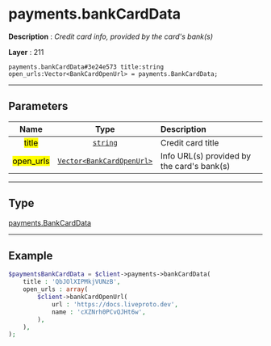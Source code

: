 # payments.bankCardData

**Description** : *Credit card info, provided by the card's bank(s)*

**Layer** : 211

```tl
payments.bankCardData#3e24e573 title:string open_urls:Vector<BankCardOpenUrl> = payments.BankCardData;
```

---

## Parameters

| Name | Type | Description |
| :---: | :---: | :--- |
| <mark>title</mark> | [`string`](type/string) | Credit card title |
| <mark>open_urls</mark> | [`Vector<BankCardOpenUrl>`](type/BankCardOpenUrl) | Info URL(s) provided by the card's bank(s) |

---

## Type

[payments.BankCardData](type/payments.BankCardData)

---

## Example

```php
$paymentsBankCardData = $client->payments->bankCardData(
	title : 'QbJOlXIPMkjVUNzB',
	open_urls : array(
		$client->bankCardOpenUrl(
			url : 'https://docs.liveproto.dev',
			name : 'cXZNrh0PCvQJHt6w',
		),
	),
);
```